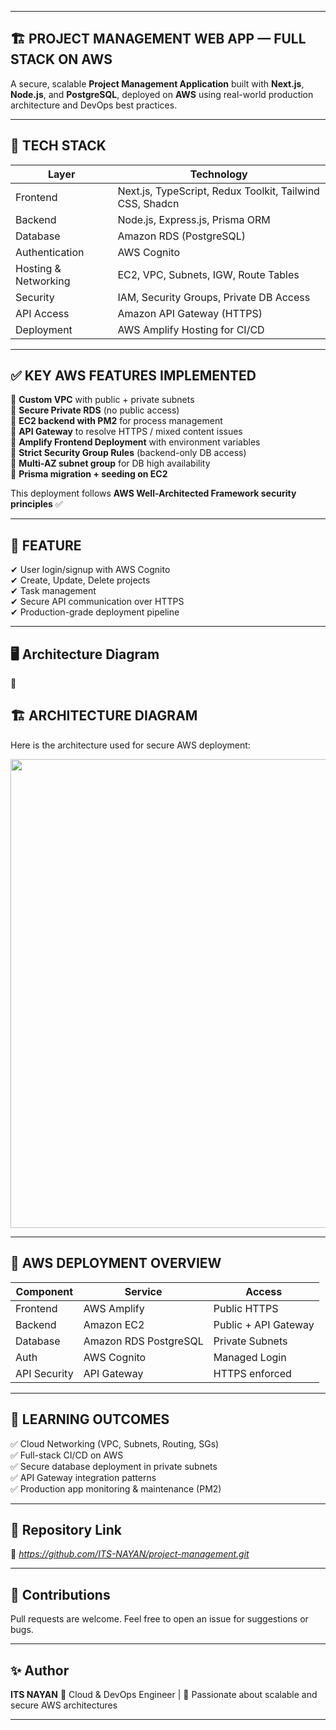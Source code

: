 
---

## 🏗️ PROJECT MANAGEMENT WEB APP — FULL STACK ON AWS

A secure, scalable **Project Management Application** built with **Next.js**, **Node.js**, and **PostgreSQL**, deployed on **AWS** using real-world production architecture and DevOps best practices.

---

## 📌 TECH STACK

| Layer                | Technology                                               |
| -------------------- | -------------------------------------------------------- |
| Frontend             | Next.js, TypeScript, Redux Toolkit, Tailwind CSS, Shadcn |
| Backend              | Node.js, Express.js, Prisma ORM                          |
| Database             | Amazon RDS (PostgreSQL)                                  |
| Authentication       | AWS Cognito                                              |
| Hosting & Networking | EC2, VPC, Subnets, IGW, Route Tables                     |
| Security             | IAM, Security Groups, Private DB Access                  |
| API Access           | Amazon API Gateway (HTTPS)                               |
| Deployment           | AWS Amplify Hosting for CI/CD                            |

---

## ✅ KEY AWS FEATURES IMPLEMENTED   

🔹 **Custom VPC** with public + private subnets<br>
🔹 **Secure Private RDS** (no public access)<br>
🔹 **EC2 backend with PM2** for process management<br>
🔹 **API Gateway** to resolve HTTPS / mixed content issues<br>
🔹 **Amplify Frontend Deployment** with environment variables<br>
🔹 **Strict Security Group Rules** (backend-only DB access)<br>
🔹 **Multi-AZ subnet group** for DB high availability<br>
🔹 **Prisma migration + seeding on EC2**

This deployment follows **AWS Well-Architected Framework security principles** ✅

---

## 🧪 FEATURE 

✔ User login/signup with AWS Cognito<br>
✔ Create, Update, Delete projects<br>
✔ Task management<br>
✔ Secure API communication over HTTPS<br>
✔ Production-grade deployment pipeline<br>

---

## 🖥️ Architecture Diagram

📌 
## 🏗️ ARCHITECTURE DIAGRAM <br>

Here is the architecture used for secure AWS deployment:

<p align="center">
  <img src="assets/architecture.png" width="750"/>
</p>

---


## 🚀 AWS DEPLOYMENT OVERVIEW 

| Component    | Service               | Access               |
| ------------ | --------------------- | -------------------- |
| Frontend     | AWS Amplify           | Public HTTPS         |
| Backend      | Amazon EC2            | Public + API Gateway |
| Database     | Amazon RDS PostgreSQL | Private Subnets      |
| Auth         | AWS Cognito           | Managed Login        |
| API Security | API Gateway           | HTTPS enforced       |

---

## 🎯 LEARNING OUTCOMES  

✅ Cloud Networking (VPC, Subnets, Routing, SGs)<br>
✅ Full-stack CI/CD on AWS<br>
✅ Secure database deployment in private subnets<br>
✅ API Gateway integration patterns<br>
✅ Production app monitoring & maintenance (PM2)<br>

---

## 📌 Repository Link

🔗 *https://github.com/ITS-NAYAN/project-management.git*

---


## 🤝 Contributions

Pull requests are welcome. Feel free to open an issue for suggestions or bugs.

---

## ✨ Author

**ITS NAYAN**
🚀 Cloud & DevOps Engineer | 
📌 Passionate about scalable and secure AWS architectures

---
